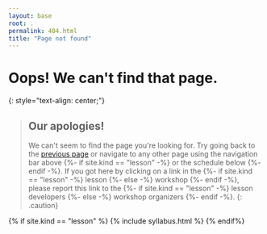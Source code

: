 ```yaml
---
layout: base
root: .
permalink: 404.html
title: "Page not found"
---
```


# Oops! We can't find that page.

{: style="text-align: center;"}

> ## Our apologies!
>
> We can't seem to find the page you're looking for.
> Try going back to the <a href="javascript:history.back()">previous page</a> or
> navigate to any other page using the navigation bar above
> {%- if site.kind == "lesson" -%} or the schedule below {%- endif -%}.
> If you got here by clicking on a link in the
> {%- if site.kind == "lesson" -%} lesson {%- else -%} workshop {%- endif -%},
> please report this link to the
> {%- if site.kind == "lesson" -%} lesson developers {%- else -%} workshop organizers {%- endif -%}.
{: .caution}

{% if site.kind == "lesson" %}
  {% include syllabus.html %}
{% endif%}
